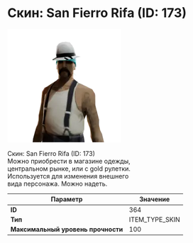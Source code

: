 # Скин: San Fierro Rifa (ID: 173)

![Item Image](../img/364.webp?raw=true)

Скин: San Fierro Rifa (ID: 173)<br>Можно приобрести в магазине одежды,<br>центральном рынке, или с gold рулетки.<br>Используется для изменения внешнего<br>вида персонажа. Можно надеть.


| Параметр | Значение |
|----------|----------|
| **ID** | 364 |
| **Тип** | ITEM_TYPE_SKIN |
| **Максимальный уровень прочности** | 100 |

